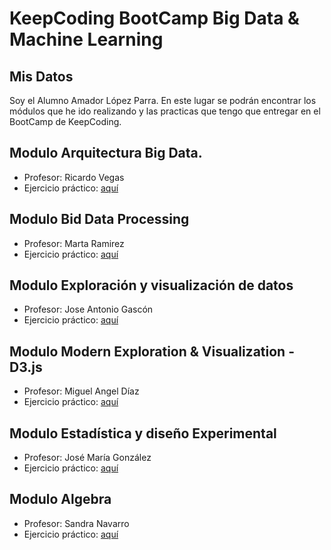 # KeepCoding BootCamp Big Data & Machine Learning

## Mis Datos
Soy el Alumno Amador López Parra. En este lugar se podrán encontrar los módulos que he ido realizando y las practicas que tengo que entregar en el BootCamp de KeepCoding.

## Modulo Arquitectura Big Data.

- Profesor: Ricardo Vegas
- Ejercicio práctico: [aquí](https://github.com/amadorsoy/keepCodingBootCampBDML/tree/master/bigdataarchitecture)

## Modulo Bid Data Processing
- Profesor: Marta Ramirez
- Ejercicio práctico: [aquí](https://github.com/amadorsoy/keepCodingBootCampBDML/tree/master/bigdataprocessing)

## Modulo Exploración y visualización de datos
- Profesor: Jose Antonio Gascón
- Ejercicio práctico: [aquí](https://github.com/amadorsoy/keepCodingBootCampBDML/tree/master/visualizaciondatostableau)

## Modulo Modern Exploration & Visualization - D3.js
- Profesor: Miguel Angel Díaz
- Ejercicio práctico: [aquí](https://github.com/amadorsoy/keepCodingBootCampBDML/tree/master/modernvisualization)

## Modulo Estadística y diseño Experimental
- Profesor: José María González
- Ejercicio práctico: [aquí](https://github.com/amadorsoy/keepCodingBootCampBDML/tree/master/estadistica)

## Modulo Algebra
- Profesor: Sandra Navarro
- Ejercicio práctico: [aquí](https://github.com/amadorsoy/keepCodingBootCampBDML/tree/master/algebra)

